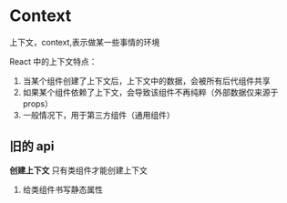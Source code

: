 # Context

上下文，context,表示做某一些事情的环境

React 中的上下文特点：

1. 当某个组件创建了上下文后，上下文中的数据，会被所有后代组件共享
2. 如果某个组件依赖了上下文，会导致该组件不再纯粹（外部数据仅来源于 props）
3. 一般情况下，用于第三方组件（通用组件）

## 旧的 api

**创建上下文**
只有类组件才能创建上下文

1. 给类组件书写静态属性
